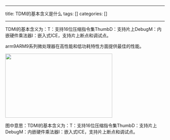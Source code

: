 
--- 
title:  TDMI的基本含义是什么 
tags: []
categories: [] 

---
TDMI的基本含义为：T：支持16位压缩指令集ThumbD：支持片上DebugM：内嵌硬件乘法器I：嵌入式ICE，支持片上断点和调试点。

arm9ARM9系列微处理器在高性能和低功耗特性方面提供最佳的性能。

<img alt="" height="203" src="https://img-blog.csdnimg.cn/875c2be413524f83871dafb91671f8f3.png" width="338">

图中意思：TDMI的基本含义为：T：支持16位压缩指令集ThumbD：支持片上DebugM：内嵌硬件乘法器I：嵌入式ICE，支持片上断点和调试点。

